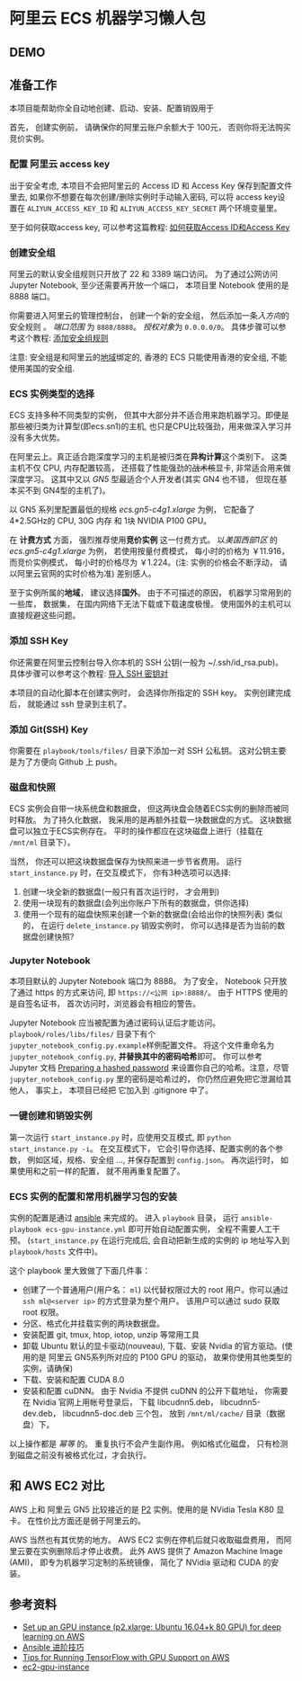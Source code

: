# 阿里云 ECS 机器学习懒人包

## DEMO


## 准备工作
本项目能帮助你全自动地创建、启动、安装、配置销毁用于

首先， 创建实例前， 请确保你的阿里云账户余额大于 100元， 否则你将无法购买竞价实例。

### 配置 阿里云 access key
出于安全考虑, 本项目不会把阿里云的 Access ID 和 Access Key 保存到配置文件里去, 如果你不想要在每次创建/删除实例时手动输入密码, 可以将 access key设置在 `ALIYUN_ACCESS_KEY_ID` 和 `ALIYUN_ACCESS_KEY_SECRET` 两个环境变量里。

至于如何获取access key, 可以参考这篇教程: [如何获取Access ID和Access Key](https://help.aliyun.com/knowledge_detail/38738.html)

### 创建安全组

阿里云的默认安全组规则只开放了 22 和 3389 端口访问。 为了通过公网访问 Jupyter Notebook, 至少还需要再开放一个端口， 本项目里 Notebook 使用的是 8888 端口。

你需要进入阿里云的管理控制台， 创建一个新的安全组， 然后添加一条*入方向*的安全规则 。 *端口范围* 为 `8888/8888`。 *授权对象*为 `0.0.0.0/0`。 具体步骤可以参考这个教程: [添加安全组规则](https://help.aliyun.com/document_detail/25471.html)

注意: 安全组是和阿里云的[地域](https://help.aliyun.com/document_detail/40654.html?spm=5176.doc53090.2.9.sHPohS)绑定的, 香港的 ECS 只能使用香港的安全组, 不能使用美国的安全组.

### ECS 实例类型的选择
ECS 支持多种不同类型的实例， 但其中大部分并不适合用来跑机器学习。即便是那些被归类为计算型(即ecs.sn1)的主机, 也只是CPU比较强劲，用来做深入学习并没有多大优势。

在阿里云上。真正适合跑深度学习的主机是被归类在**异构计算**这个类别下。 这类主机不仅 CPU, 内存配置较高， 还搭载了性能强劲的<del>战术核</del>显卡, 非常适合用来做深度学习。 这其中又以 *GN5* 型最适合个人开发者(其实 GN4 也不错， 但现在基本买不到 GN4型的主机了)。

以 GN5 系列里配置最低的规格 *ecs.gn5-c4g1.xlarge* 为例， 它配备了4*2.5GHz的 CPU, 30G 内存 和 1块 NVIDIA P100 GPU。

在 **计费方式** 方面， 强烈推荐使用**竞价实例** 这一付费方式。 以*美国西部1区* 的 *ecs.gn5-c4g1.xlarge* 为例， 若使用按量付费模式， 每小时的价格为 ￥11.916， 而竞价实例模式， 每小时的价格尽为 ￥1.224。(注: 实例的价格会不断浮动， 请以阿里云官网的实时价格为准) 差别感人。

至于实例所属的**地域**， 建议选择**国外**。 由于不可描述的原因， 机器学习常用到的一些库， 数据集， 在国内网络下无法下载或下载速度极慢。 使用国外的主机可以直接规避这些问题。

### 添加 SSH Key
你还需要在阿里云控制台导入你本机的 SSH 公钥(一般为 ~/.ssh/id_rsa.pub)。 具体步骤可以参考这个教程: [导入 SSH 密钥对](https://help.aliyun.com/document_detail/51794.html?spm=5176.doc25471.6.706.Jn8xir)

本项目的自动化脚本在创建实例时， 会选择你所指定的 SSH key。 实例创建完成后， 就能通过 ssh 登录到主机了。

### 添加 Git(SSH) Key
你需要在 `playbook/tools/files/` 目录下添加一对 SSH 公私钥。 这对公钥主要是为了方便向 Github 上 push。

### 磁盘和快照
ECS 实例会自带一块系统盘和数据盘， 但这两块盘会随着ECS实例的删除而被同时释放。 为了持久化数据， 我采用的是再额外挂载一块数据盘的方式。 这块数据盘可以独立于ECS实例存在。 平时的操作都应在这块磁盘上进行（挂载在 `/mnt/ml` 目录下）。

当然， 你还可以把这块数据盘保存为快照来进一步节省费用。
运行 `start_instance.py` 时，在交互模式下， 你有3种选项可以选择:
1. 创建一块全新的数据盘(一般只有首次运行时， 才会用到)
2. 使用一块现有的数据盘(会列出你账户下所有的数据盘，供你选择)
3. 使用一个现有的磁盘快照来创建一个新的数据盘(会给出你的快照列表)
类似的， 在运行 `delete_instance.py` 销毁实例时， 你可以选择是否为当前的数据盘创建快照?


### Jupyter Notebook
本项目默认的 Jupyter Notebook 端口为 8888。 为了安全， Notebook 只开放了通过 https 的方式来访问, 即 `https://<公网 ip>:8888/`。 由于 HTTPS 使用的是自签名证书， 首次访问时，浏览器会有相应的警告。

Jupyter Notebook 应当被配置为通过密码认证后才能访问。`playbook/roles/libs/files/` 目录下有个 `jupyter_notebook_config.py.example`样例配置文件。 将这个文件重命名为 `jupyter_notebook_config.py`, **并替换其中的密码哈希**即可。 你可以参考 Jupyter 文档 [Preparing a hashed password](http://jupyter-notebook.readthedocs.io/en/stable/public_server.html#Preparing-a-hashed-password) 来设置你自己的哈希。注意，尽管 `jupyter_notebook_config.py` 里的密码是哈希过的， 你仍然应避免把它泄漏给其他人， 事实上， 本项目已经把 它加入到 .gitignore 中了。


### 一键创建和销毁实例
第一次运行 `start_instance.py` 时，应使用交互模式, 即 `python start_instance.py -i`。 在交互模式下， 它会引导你选择、配置实例的各个参数， 例如区域，规格、安全组 ..., 并保存配置到 `config.json`。 再次运行时， 如果使用和之前一样的配置， 就不用再重复配置了。


### ECS 实例的配置和常用机器学习包的安装
实例的配置是通过 [ansible](https://www.ansible.com/) 来完成的。 进入 `playbook` 目录， 运行 `ansible-playbook ecs-gpu-instance.yml` 即可开始自动配置实例， 全程不需要人工干预。 (`start_instance.py` 在运行完成后, 会自动把新生成的实例的 ip 地址写入到 `playbook/hosts` 文件中)。

这个 playbook 里大致做了下面几件事：
- 创建了一个普通用户(用户名： `ml`) 以代替权限过大的 root 用户。你可以通过 `ssh ml@<server ip>` 的方式登录为整个用户。 该用户可以通过 sudo 获取 root 权限。
- 分区、格式化并挂载实例的两块数据盘。
- 安装配置 git, tmux, htop, iotop, unzip 等常用工具
- 卸载 Ubuntu 默认的显卡驱动(nouveau), 下载、安装 Nvidia 的官方驱动。(使用的是 阿里云 GN5系列所对应的 P100 GPU 的驱动， 故果你使用其他类型的实例，请确保)
- 下载、安装和配置 CUDA 8.0
- 安装和配置 cuDNN。 由于 Nvidia 不提供 cuDNN 的公开下载地址， 你需要在 Nvidia 官网上用帐号登录后， 下载 libcudnn5.deb， libcudnn5-dev.deb， libcudnn5-doc.deb 三个包， 放到 `/mnt/ml/cache/` 目录（数据盘）下。

以上操作都是 *幂等* 的。 重复执行不会产生副作用。 例如格式化磁盘， 只有检测到磁盘之前没有被格式化过，才会执行。


## 和 AWS EC2 对比
AWS 上和 阿里云 GN5 比较接近的是 [P2](https://aws.amazon.com/ec2/instance-types/p2/) 实例。使用的是 NVidia Tesla K80 显卡。 在性价比方面还是弱于阿里云的。

AWS 当然也有其优势的地方。 AWS EC2 实例在停机后就只收取磁盘费用， 而阿里云要在实例删除后才停止收费。 此外 AWS 提供了 Amazon Machine Image (AMI)， 即专为机器学习定制的系统镜像， 简化了 NVidia 驱动和 CUDA 的安装。


## 参考资料
- [Set up an GPU instance (p2.xlarge: Ubuntu 16.04+k 80 GPU) for deep learning on AWS](https://medium.com/@rogerxujiang/setting-up-a-gpu-instance-for-deep-learning-on-aws-795343e16e44)
- [Ansible 进阶技巧](https://www.ibm.com/developerworks/cn/linux/1608_lih_ansible/index.html)
- [Tips for Running TensorFlow with GPU Support on AWS](http://mortada.net/tips-for-running-tensorflow-with-gpu-support-on-aws.html)
- [ec2-gpu-instance](https://github.com/equialgo/ec2-gpu-instance)
